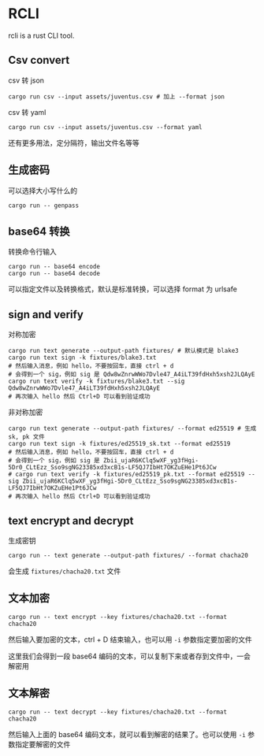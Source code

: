 # RCLI

rcli is a rust CLI tool.

## Csv convert

csv 转 json
```
cargo run csv --input assets/juventus.csv # 加上 --format json
```

csv 转 yaml
```
cargo run csv --input assets/juventus.csv --format yaml
```

还有更多用法，定分隔符，输出文件名等等

## 生成密码

可以选择大小写什么的
```
cargo run -- genpass
```

## base64 转换
转换命令行输入
```
cargo run -- base64 encode
cargo run -- base64 decode
```

可以指定文件以及转换格式，默认是标准转换，可以选择 format 为 urlsafe

## sign and verify

对称加密
```
cargo run text generate --output-path fixtures/ # 默认模式是 blake3
cargo run text sign -k fixtures/blake3.txt
# 然后输入消息，例如 hello，不要按回车，直接 ctrl + d
# 会得到一个 sig，例如 sig 是 Qdw8wZnrwWWo7Dvle47_A4iLT39fdHxh5xsh2JLQAyE
cargo run text verify -k fixtures/blake3.txt --sig Qdw8wZnrwWWo7Dvle47_A4iLT39fdHxh5xsh2JLQAyE
# 再次输入 hello 然后 Ctrl+D 可以看到验证成功
```

非对称加密
```
cargo run text generate --output-path fixtures/ --format ed25519 # 生成 sk, pk 文件
cargo run text sign -k fixtures/ed25519_sk.txt --format ed25519
# 然后输入消息，例如 hello，不要按回车，直接 ctrl + d
# 会得到一个 sig，例如 sig 是 Zbii_ujaR6KClq5wXF_yg3fHgi-5Dr0_CLtEzz_Sso9sgNG23385xd3xcB1s-LF5QJ7IbHt7OKZuEHe1Pt6JCw
# cargo run text verify -k fixtures/ed25519_pk.txt --format ed25519 --sig Zbii_ujaR6KClq5wXF_yg3fHgi-5Dr0_CLtEzz_Sso9sgNG23385xd3xcB1s-LF5QJ7IbHt7OKZuEHe1Pt6JCw
# 再次输入 hello 然后 Ctrl+D 可以看到验证成功
```

## text encrypt and decrypt
生成密钥
```
cargo run -- text generate --output-path fixtures/ --format chacha20
```

会生成 `fixtures/chacha20.txt` 文件

## 文本加密
```
cargo run -- text encrypt --key fixtures/chacha20.txt --format chacha20
```
然后输入要加密的文本，ctrl + D 结束输入，也可以用 `-i` 参数指定要加密的文件

这里我们会得到一段 base64 编码的文本，可以复制下来或者存到文件中，一会解密用

## 文本解密
```
cargo run -- text decrypt --key fixtures/chacha20.txt --format chacha20
```

然后输入上面的 base64 编码文本，就可以看到解密的结果了。也可以使用 `-i` 参数指定要解密的文件
